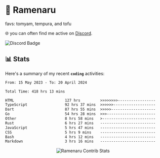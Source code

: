 # 🍜 Ramenaru
favs: tomyam, tempura, and tofu

🌐 you can often find me active on [Discord](https://discordapp.com/users/503291004200157185).

![Discord Badge](https://dcbadge.vercel.app/api/shield/503291004200157185)

## 📊 Stats

Here's a summary of my recent **`coding`** activities:

<!--START_SECTION:waka-->

```txt
From: 15 May 2023 - To: 20 April 2024

Total Time: 418 hrs 13 mins

HTML                       127 hrs         >>>>>>>>-----------------   30.37 %
TypeScript                 92 hrs 37 mins  >>>>>>-------------------   22.15 %
Dart                       87 hrs 55 mins  >>>>>--------------------   21.03 %
Go                         54 hrs 28 mins  >>>----------------------   13.03 %
Other                      8 hrs 58 mins   >------------------------   02.15 %
Rust                       6 hrs 27 mins   -------------------------   01.54 %
JavaScript                 5 hrs 47 mins   -------------------------   01.38 %
CSS                        5 hrs 9 mins    -------------------------   01.24 %
Bash                       4 hrs 12 mins   -------------------------   01.01 %
Markdown                   3 hrs 16 mins   -------------------------   00.78 %
```

<!--END_SECTION:waka-->

<div style="text-align: center;">
   <img align="center" src="https://github-readme-streak-stats.herokuapp.com/?user=Ramenaru&theme=dark&card_width=520" alt="Ramenaru Contrib Stats" />
</div>

